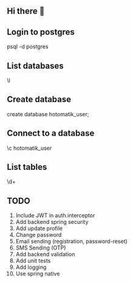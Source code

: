 ## Hi there 👋

<!--

**Here are some ideas to get you started:**

🙋‍♀️ A short introduction - what is your organization all about?
🌈 Contribution guidelines - how can the community get involved?
👩‍💻 Useful resources - where can the community find your docs? Is there anything else the community should know?
🍿 Fun facts - what does your team eat for breakfast?
🧙 Remember, you can do mighty things with the power of [Markdown](https://docs.github.com/github/writing-on-github/getting-started-with-writing-and-formatting-on-github/basic-writing-and-formatting-syntax)
-->


## Login to postgres
psql -d postgres

## List databases
\l

## Create database
create database hotomatik_user;

## Connect to a database
\c hotomatik_user

## List tables
\d+

## TODO
1. Include JWT in auth.interceptor
2. Add backend spring security
3. Add update profile
4. Change password
5. Email sending (registration, password-reset)
6. SMS Sending (OTP)
7. Add backend validation
8. Add unit tests
9. Add logging
10. Use spring native
    
